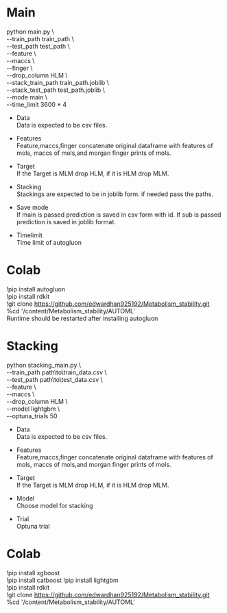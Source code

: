 # Main  
python main.py \  
--train_path train_path \    
--test_path test_path \  
--feature \  
--maccs \  
--finger \  
--drop_column HLM \  
--stack_train_path train_path.joblib \  
--stack_test_path test_path.joblib \  
--mode main \  
--time_limit 3600 * 4  

* Data  
Data is expected to be csv files.

* Features  
Feature,maccs,finger concatenate original dataframe with features of mols, maccs of mols,and morgan finger prints of mols.

* Target  
If the Target is MLM drop HLM, if it is HLM drop MLM.

* Stacking  
Stackings are expected to be in joblib form. if needed pass the paths.

* Save mode  
If main is passed prediction is saved in csv form with id. If sub is passed prediction is saved in joblib format.

* Timelimit  
Time limit of autogluon

# Colab  
!pip install autogluon  
!pip install rdkit  
!git clone https://github.com/edwardhan925192/Metabolism_stability.git  
%cd '/content/Metabolism_stability/AUTOML'  
Runtime should be restarted after installing autogluon   

# Stacking  
python stacking_main.py \  
--train_path path\to\train_data.csv \  
--test_path path\to\test_data.csv \  
--feature \  
--maccs \  
--drop_column HLM \  
--model lightgbm \  
--optuna_trials 50  

* Data  
Data is expected to be csv files.

* Features  
Feature,maccs,finger concatenate original dataframe with features of mols, maccs of mols,and morgan finger prints of mols.

* Target  
If the Target is MLM drop HLM, if it is HLM drop MLM.  

* Model  
Choose model for stacking  

* Trial  
Optuna trial

# Colab  
!pip install xgboost  
!pip install catboost 
!pip install lightgbm  
!pip install rdkit  
!git clone https://github.com/edwardhan925192/Metabolism_stability.git  
%cd '/content/Metabolism_stability/AUTOML'  





